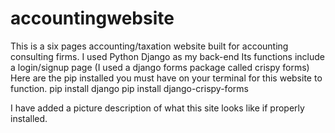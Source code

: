 # accountingwebsite
This is a six pages accounting/taxation website built for accounting consulting firms.
I used Python Django as my back-end
Its functions include a login/signup page (I used a django forms package called crispy forms)
Here are the pip installed you must have on your terminal for this website to function.
pip install django
pip install django-crispy-forms

I have added a picture description of what this site looks like if properly installed.
